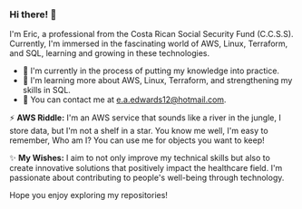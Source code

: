### Hi there! 👋

I'm Eric, a professional from the Costa Rican Social Security Fund (C.C.S.S). Currently, I'm immersed in the fascinating world of AWS, Linux, Terraform, and SQL, learning and growing in these technologies.

- 🔭 I'm currently in the process of putting my knowledge into practice.
- 🌱 I'm learning more about AWS, Linux, Terraform, and strengthening my skills in SQL.
- 💬 You can contact me at e.a.edwards12@hotmail.com.

⚡ **AWS Riddle:**
I'm an AWS service that sounds like a river in the jungle,
I store data, but I'm not a shelf in a star.
You know me well, I'm easy to remember,
Who am I? You can use me for objects you want to keep!

✨ **My Wishes:**
I aim to not only improve my technical skills but also to create innovative solutions that positively impact the healthcare field. I'm passionate about contributing to people's well-being through technology.

Hope you enjoy exploring my repositories!

